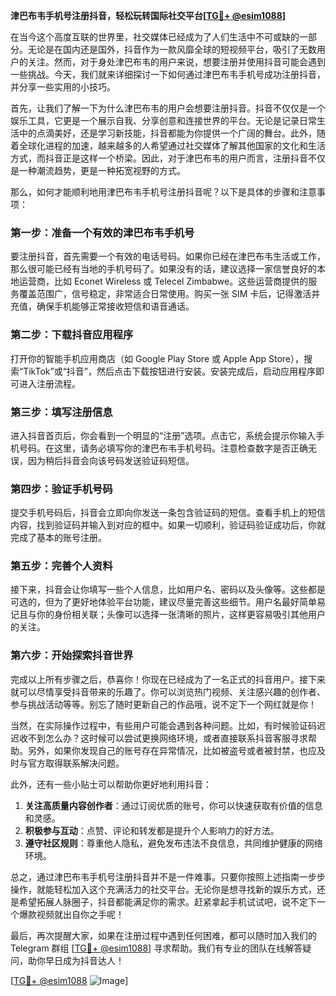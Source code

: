 **津巴布韦手机号注册抖音，轻松玩转国际社交平台[[TG💪+ @esim1088](https://t.me/s/esim1088)]**

在当今这个高度互联的世界里，社交媒体已经成为了人们生活中不可或缺的一部分。无论是在国内还是国外，抖音作为一款风靡全球的短视频平台，吸引了无数用户的关注。然而，对于身处津巴布韦的用户来说，想要注册并使用抖音可能会遇到一些挑战。今天，我们就来详细探讨一下如何通过津巴布韦手机号成功注册抖音，并分享一些实用的小技巧。

首先，让我们了解一下为什么津巴布韦的用户会想要注册抖音。抖音不仅仅是一个娱乐工具，它更是一个展示自我、分享创意和连接世界的平台。无论是记录日常生活中的点滴美好，还是学习新技能，抖音都能为你提供一个广阔的舞台。此外，随着全球化进程的加速，越来越多的人希望通过社交媒体了解其他国家的文化和生活方式，而抖音正是这样一个桥梁。因此，对于津巴布韦的用户而言，注册抖音不仅是一种潮流趋势，更是一种拓宽视野的方式。

那么，如何才能顺利地用津巴布韦手机号注册抖音呢？以下是具体的步骤和注意事项：

### **第一步：准备一个有效的津巴布韦手机号**
要注册抖音，首先需要一个有效的电话号码。如果你已经在津巴布韦生活或工作，那么很可能已经有当地的手机号码了。如果没有的话，建议选择一家信誉良好的本地运营商，比如 Econet Wireless 或 Telecel Zimbabwe。这些运营商提供的服务覆盖范围广，信号稳定，非常适合日常使用。购买一张 SIM 卡后，记得激活并充值，确保手机能够正常接收短信和语音通话。

### **第二步：下载抖音应用程序**
打开你的智能手机应用商店（如 Google Play Store 或 Apple App Store），搜索“TikTok”或“抖音”，然后点击下载按钮进行安装。安装完成后，启动应用程序即可进入注册流程。

### **第三步：填写注册信息**
进入抖音首页后，你会看到一个明显的“注册”选项。点击它，系统会提示你输入手机号码。在这里，请务必填写你的津巴布韦手机号码。注意检查数字是否正确无误，因为稍后抖音会向该号码发送验证码短信。

### **第四步：验证手机号码**
提交手机号码后，抖音会立即向你发送一条包含验证码的短信。查看手机上的短信内容，找到验证码并输入到对应的框中。如果一切顺利，验证码验证成功后，你就完成了基本的账号注册。

### **第五步：完善个人资料**
接下来，抖音会让你填写一些个人信息，比如用户名、密码以及头像等。这些都是可选的，但为了更好地体验平台功能，建议尽量完善这些细节。用户名最好简单易记且与你的身份相关联；头像可以选择一张清晰的照片，这样更容易吸引其他用户的关注。

### **第六步：开始探索抖音世界**
完成以上所有步骤之后，恭喜你！你现在已经成为了一名正式的抖音用户。接下来就可以尽情享受抖音带来的乐趣了。你可以浏览热门视频、关注感兴趣的创作者、参与挑战活动等等。别忘了随时更新自己的作品哦，说不定下一个网红就是你！

当然，在实际操作过程中，有些用户可能会遇到各种问题。比如，有时候验证码迟迟收不到怎么办？这时候可以尝试更换网络环境，或者直接联系抖音客服寻求帮助。另外，如果你发现自己的账号存在异常情况，比如被盗号或者被封禁，也应及时与官方取得联系解决问题。

此外，还有一些小贴士可以帮助你更好地利用抖音：
1. **关注高质量内容创作者**：通过订阅优质的账号，你可以快速获取有价值的信息和灵感。
2. **积极参与互动**：点赞、评论和转发都是提升个人影响力的好方法。
3. **遵守社区规则**：尊重他人隐私，避免发布违法不良信息，共同维护健康的网络环境。

总之，通过津巴布韦手机号注册抖音并不是一件难事。只要你按照上述指南一步步操作，就能轻松加入这个充满活力的社交平台。无论你是想寻找新的娱乐方式，还是希望拓展人脉圈子，抖音都能满足你的需求。赶紧拿起手机试试吧，说不定下一个爆款视频就出自你之手呢！

最后，再次提醒大家，如果在注册过程中遇到任何困难，都可以随时加入我们的 Telegram 群组 [[TG💪+ @esim1088](https://t.me/s/esim1088)] 寻求帮助。我们有专业的团队在线解答疑问，助你早日成为抖音达人！

[[TG💪+ @esim1088](https://t.me/s/esim1088) ![Image](https://i.postimg.cc/4NQfJmqS/Snipaste-2025-05-13-00-14-12.png)]